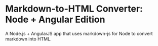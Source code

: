 # Markdown-to-HTML Converter: Node + Angular Edition

A Node.js + AngularJS app that uses markdown-js for Node to convert markdown into HTML.